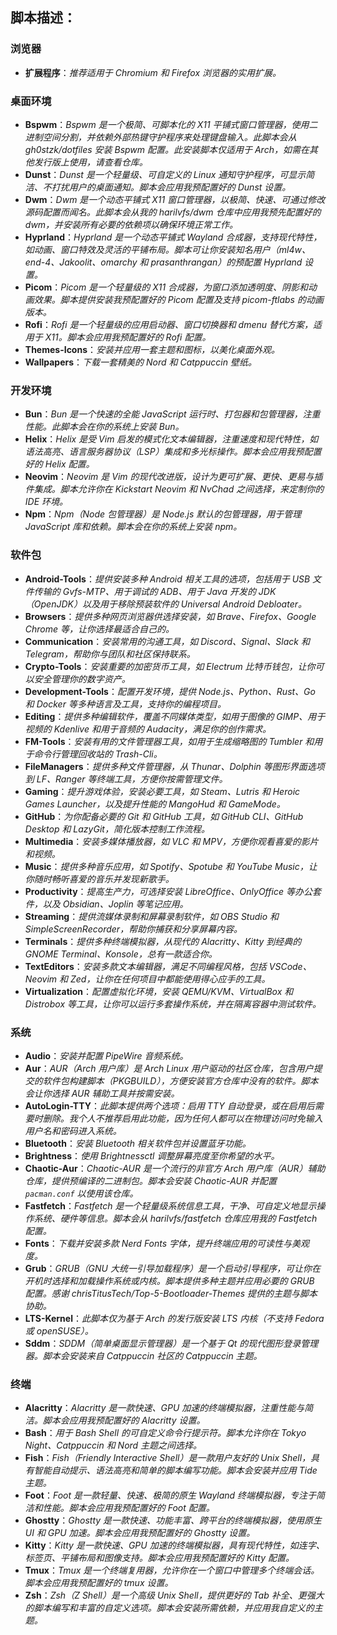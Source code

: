 ## 脚本描述：

### 浏览器

- **扩展程序**：*推荐适用于 Chromium 和 Firefox 浏览器的实用扩展。*

### 桌面环境

- **Bspwm**：*Bspwm 是一个极简、可脚本化的 X11 平铺式窗口管理器，使用二进制空间分割，并依赖外部热键守护程序来处理键盘输入。此脚本会从 gh0stzk/dotfiles 安装 Bspwm 配置。此安装脚本仅适用于 Arch，如需在其他发行版上使用，请查看仓库。*
- **Dunst**：*Dunst 是一个轻量级、可自定义的 Linux 通知守护程序，可显示简洁、不打扰用户的桌面通知。脚本会应用我预配置好的 Dunst 设置。*
- **Dwm**：*Dwm 是一个动态平铺式 X11 窗口管理器，以极简、快速、可通过修改源码配置而闻名。此脚本会从我的 harilvfs/dwm 仓库中应用我预先配置好的 dwm，并安装所有必要的依赖项以确保环境正常工作。*
- **Hyprland**：*Hyprland 是一个动态平铺式 Wayland 合成器，支持现代特性，如动画、窗口特效及灵活的平铺布局。脚本可让你安装知名用户（ml4w、end-4、Jakoolit、omarchy 和 prasanthrangan）的预配置 Hyprland 设置。*
- **Picom**：*Picom 是一个轻量级的 X11 合成器，为窗口添加透明度、阴影和动画效果。脚本提供安装我预配置好的 Picom 配置及支持 picom-ftlabs 的动画版本。*
- **Rofi**：*Rofi 是一个轻量级的应用启动器、窗口切换器和 dmenu 替代方案，适用于 X11。脚本会应用我预配置好的 Rofi 配置。*
- **Themes-Icons**：*安装并应用一套主题和图标，以美化桌面外观。*
- **Wallpapers**：*下载一套精美的 Nord 和 Catppuccin 壁纸。*

### 开发环境

- **Bun**：*Bun 是一个快速的全能 JavaScript 运行时、打包器和包管理器，注重性能。此脚本会在你的系统上安装 Bun。*
- **Helix**：*Helix 是受 Vim 启发的模式化文本编辑器，注重速度和现代特性，如语法高亮、语言服务器协议（LSP）集成和多光标操作。脚本会应用我预配置好的 Helix 配置。*
- **Neovim**：*Neovim 是 Vim 的现代改进版，设计为更可扩展、更快、更易与插件集成。脚本允许你在 Kickstart Neovim 和 NvChad 之间选择，来定制你的 IDE 环境。*
- **Npm**：*Npm（Node 包管理器）是 Node.js 默认的包管理器，用于管理 JavaScript 库和依赖。脚本会在你的系统上安装 npm。*

### 软件包

- **Android-Tools**：*提供安装多种 Android 相关工具的选项，包括用于 USB 文件传输的 Gvfs-MTP、用于调试的 ADB、用于 Java 开发的 JDK（OpenJDK）以及用于移除预装软件的 Universal Android Debloater。*
- **Browsers**：*提供多种网页浏览器供选择安装，如 Brave、Firefox、Google Chrome 等，让你选择最适合自己的。*
- **Communication**：*安装常用的沟通工具，如 Discord、Signal、Slack 和 Telegram，帮助你与团队和社区保持联系。*
- **Crypto-Tools**：*安装重要的加密货币工具，如 Electrum 比特币钱包，让你可以安全管理你的数字资产。*
- **Development-Tools**：*配置开发环境，提供 Node.js、Python、Rust、Go 和 Docker 等多种语言及工具，支持你的编程项目。*
- **Editing**：*提供多种编辑软件，覆盖不同媒体类型，如用于图像的 GIMP、用于视频的 Kdenlive 和用于音频的 Audacity，满足你的创作需求。*
- **FM-Tools**：*安装有用的文件管理器工具，如用于生成缩略图的 Tumbler 和用于命令行管理回收站的 Trash-Cli。*
- **FileManagers**：*提供多种文件管理器，从 Thunar、Dolphin 等图形界面选项到 LF、Ranger 等终端工具，方便你按需管理文件。*
- **Gaming**：*提升游戏体验，安装必要工具，如 Steam、Lutris 和 Heroic Games Launcher，以及提升性能的 MangoHud 和 GameMode。*
- **GitHub**：*为你配备必要的 Git 和 GitHub 工具，如 GitHub CLI、GitHub Desktop 和 LazyGit，简化版本控制工作流程。*
- **Multimedia**：*安装多媒体播放器，如 VLC 和 MPV，方便你观看喜爱的影片和视频。*
- **Music**：*提供多种音乐应用，如 Spotify、Spotube 和 YouTube Music，让你随时畅听喜爱的音乐并发现新歌手。*
- **Productivity**：*提高生产力，可选择安装 LibreOffice、OnlyOffice 等办公套件，以及 Obsidian、Joplin 等笔记应用。*
- **Streaming**：*提供流媒体录制和屏幕录制软件，如 OBS Studio 和 SimpleScreenRecorder，帮助你捕获和分享屏幕内容。*
- **Terminals**：*提供多种终端模拟器，从现代的 Alacritty、Kitty 到经典的 GNOME Terminal、Konsole，总有一款适合你。*
- **TextEditors**：*安装多款文本编辑器，满足不同编程风格，包括 VSCode、Neovim 和 Zed，让你在任何项目中都能使用得心应手的工具。*
- **Virtualization**：*配置虚拟化环境，安装 QEMU/KVM、VirtualBox 和 Distrobox 等工具，让你可以运行多套操作系统，并在隔离容器中测试软件。*

### 系统

- **Audio**：*安装并配置 PipeWire 音频系统。*
- **Aur**：*AUR（Arch 用户库）是 Arch Linux 用户驱动的社区仓库，包含用户提交的软件包构建脚本（PKGBUILD），方便安装官方仓库中没有的软件。脚本会让你选择 AUR 辅助工具并按需安装。*
- **AutoLogin-TTY**：*此脚本提供两个选项：启用 TTY 自动登录，或在启用后需要时删除。我个人不推荐启用此功能，因为任何人都可以在物理访问时免输入用户名和密码进入系统。*
- **Bluetooth**：*安装 Bluetooth 相关软件包并设置蓝牙功能。*
- **Brightness**：*使用 Brightnessctl 调整屏幕亮度至你希望的水平。*
- **Chaotic-Aur**：*Chaotic-AUR 是一个流行的非官方 Arch 用户库（AUR）辅助仓库，提供预编译的二进制包。脚本会安装 Chaotic-AUR 并配置 `pacman.conf` 以使用该仓库。*
- **Fastfetch**：*Fastfetch 是一个轻量级系统信息工具，干净、可自定义地显示操作系统、硬件等信息。脚本会从 harilvfs/fastfetch 仓库应用我的 Fastfetch 配置。*
- **Fonts**：*下载并安装多款 Nerd Fonts 字体，提升终端应用的可读性与美观度。*
- **Grub**：*GRUB（GNU 大统一引导加载程序）是一个启动引导程序，可让你在开机时选择和加载操作系统或内核。脚本提供多种主题并应用必要的 GRUB 配置。感谢 chrisTitusTech/Top-5-Bootloader-Themes 提供的主题与脚本协助。*
- **LTS-Kernel**：*此脚本仅为基于 Arch 的发行版安装 LTS 内核（不支持 Fedora 或 openSUSE）。*
- **Sddm**：*SDDM（简单桌面显示管理器）是一个基于 Qt 的现代图形登录管理器。脚本会安装来自 Catppuccin 社区的 Catppuccin 主题。*

### 终端

- **Alacritty**：*Alacritty 是一款快速、GPU 加速的终端模拟器，注重性能与简洁。脚本会应用我预配置好的 Alacritty 设置。*
- **Bash**：*用于 Bash Shell 的可自定义命令行提示符。脚本允许你在 Tokyo Night、Catppuccin 和 Nord 主题之间选择。*
- **Fish**：*Fish（Friendly Interactive Shell）是一款用户友好的 Unix Shell，具有智能自动提示、语法高亮和简单的脚本编写功能。脚本会安装并应用 Tide 主题。*
- **Foot**：*Foot 是一款轻量、快速、极简的原生 Wayland 终端模拟器，专注于简洁和性能。脚本会应用我预配置好的 Foot 配置。*
- **Ghostty**：*Ghostty 是一款快速、功能丰富、跨平台的终端模拟器，使用原生 UI 和 GPU 加速。脚本会应用我预配置好的 Ghostty 设置。*
- **Kitty**：*Kitty 是一款快速、GPU 加速的终端模拟器，具有现代特性，如连字、标签页、平铺布局和图像支持。脚本会应用我预配置好的 Kitty 配置。*
- **Tmux**：*Tmux 是一个终端复用器，允许你在一个窗口中管理多个终端会话。脚本会应用我预配置好的 tmux 设置。*
- **Zsh**：*Zsh（Z Shell）是一个高级 Unix Shell，提供更好的 Tab 补全、更强大的脚本编写和丰富的自定义选项。脚本会安装所需依赖，并应用我自定义的主题。*

